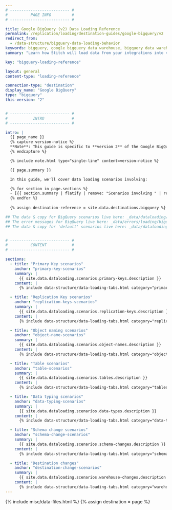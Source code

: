 ```yaml
---
# -------------------------- #
#          PAGE INFO         #
# -------------------------- #

title: Google BigQuery (v2) Data Loading Reference
permalink: /replication/loading/destination-guides/google-bigquery/v2
redirect_from: 
  - /data-structure/bigquery-data-loading-behavior
keywords: bigquery, google bigquery data warehouse, bigquery data warehouse, bigquery etl, etl to bigquery
summary: "Learn how Stitch will load data from your integrations into version 2 of Stitch's Google BigQuery destination."

key: "bigquery-loading-reference"

layout: general
content-type: "loading-reference"

connection-type: "destination"
display_name: "Google BigQuery"
type: "bigquery"
this-version: "2"


# -------------------------- #
#           INTRO            #
# -------------------------- #

intro: |
  {{ page_name }}
  {% capture version-notice %}
  **Note**: This guide is specific to **version 2** of the Google BigQuery destination. For info about data loading for version 1, refer to [version 1 of this guide]({{ link.destinations.loading.bigquery-v1 | prepend: site.baseurl }}).
  {% endcapture %}

  {% include note.html type="single-line" content=version-notice %}

  {{ page.summary }}

  In this guide, we'll cover data loading scenarios involving: 

  {% for section in page.sections %}
  - [{{ section.summary | flatify | remove: "Scenarios involving " | remove: "." | | capitalize | strip }}](#{{ section.anchor }})
  {% endfor %}
  
  {% assign destination-reference = site.data.destinations.bigquery %}

## The data & copy for BigQuery scenarios live here: _data/dataloading/bigquery
## The error messages for BigQuery live here: _data/errors/loading/bigquery.yml
## The data & copy for 'default' scenarios live here: _data/dataloading/scenarios


# -------------------------- #
#          CONTENT           #
# -------------------------- #

sections:
  - title: "Primary Key scenarios"
    anchor: "primary-key-scenarios"
    summary: |
      {{ site.data.dataloading.scenarios.primary-keys.description }}
    content: |
      {% include data-structure/data-loading-tabs.html category="primary-keys"%}

  - title: "Replication Key scenarios"
    anchor: "replication-keys-scenarios"
    summary: |
      {{ site.data.dataloading.scenarios.replication-keys.description }}
    content: |
      {% include data-structure/data-loading-tabs.html category="replication-keys" %}

  - title: "Object naming scenarios"
    anchor: "object-name-scenarios"
    summary: |
      {{ site.data.dataloading.scenarios.object-names.description }}
    content: |
      {% include data-structure/data-loading-tabs.html category="object-names" %}

  - title: "Table scenarios"
    anchor: "table-scenarios"
    summary: |
      {{ site.data.dataloading.scenarios.tables.description }}
    content: |
      {% include data-structure/data-loading-tabs.html category="tables" %}

  - title: "Data typing scenarios"
    anchor: "data-typing-scenarios"
    summary: |
      {{ site.data.dataloading.scenarios.data-types.description }}
    content: |
      {% include data-structure/data-loading-tabs.html category="data-types" %}

  - title: "Schema change scenarios"
    anchor: "schema-change-scenarios"
    summary: |
      {{ site.data.dataloading.scenarios.schema-changes.description }}
    content: |
      {% include data-structure/data-loading-tabs.html category="schema-changes" %}

  - title: "Destination changes"
    anchor: "destination-change-scenarios"
    summary: |
      {{ site.data.dataloading.scenarios.warehouse-changes.description }}
    content: |
      {% include data-structure/data-loading-tabs.html category="warehouse-changes" %}
---
```

{% include misc/data-files.html %}
{% assign destination = page %}